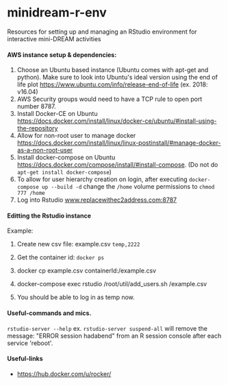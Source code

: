 # minidream-r-env
Resources for setting up and managing an RStudio environment for interactive mini-DREAM activities

#### AWS instance setup & dependencies:
1. Choose an Ubuntu based instance (Ubuntu comes with apt-get and python). Make sure to look into Ubuntu's ideal version using the end of life plot https://www.ubuntu.com/info/release-end-of-life (ex. 2018: v16.04)
2. AWS Security groups would need to have a TCP rule to open port number 8787.
3. Install Docker-CE on Ubuntu https://docs.docker.com/install/linux/docker-ce/ubuntu/#install-using-the-repository
4. Allow for non-root user to manage docker https://docs.docker.com/install/linux/linux-postinstall/#manage-docker-as-a-non-root-user
5. Install docker-compose on Ubuntu https://docs.docker.com/compose/install/#install-compose.  (Do not do `apt-get install docker-compose`)
6. To allow for user hierarchy creation on login, after executing `docker-compose up --build -d` change the `/home` volume permissions to `chmod 777 /home`
7. Log into Rstudio www.replacewithec2address.com:8787

#### Editting the Rstudio instance
Example:
1. Create new csv file: example.csv
`temp,2222`
2. Get the container id: `docker ps`

3. docker cp example.csv containerId:/example.csv

4. docker-compose exec rstudio /root/util/add_users.sh /example.csv

5. You should be able to log in as temp now.

#### Useful-commands and mics. 
`rstudio-server --help` ex. `rstudio-server suspend-all` will remove the message: "ERROR session hadabend" from an R session console after each service 'reboot'.

#### Useful-links 
- https://hub.docker.com/u/rocker/










